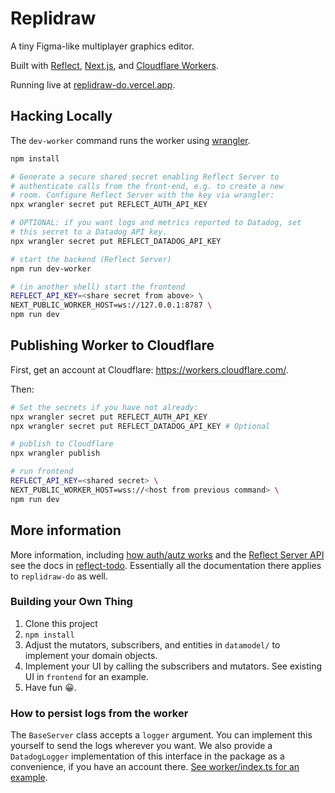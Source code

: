 # Replidraw

A tiny Figma-like multiplayer graphics editor.

Built with [Reflect](https://reflect.net), [Next.js](https://nextjs.org/),
and [Cloudflare Workers](https://workers.cloudflare.com/).

Running live at [replidraw-do.vercel.app](https://replidraw-do.vercel.app/).

## Hacking Locally

The `dev-worker` command runs the worker using [wrangler](https://developers.cloudflare.com/workers/wrangler/).

```bash
npm install

# Generate a secure shared secret enabling Reflect Server to
# authenticate calls from the front-end, e.g. to create a new
# room. Configure Reflect Server with the key via wrangler:
npx wrangler secret put REFLECT_AUTH_API_KEY

# OPTIONAL: if you want logs and metrics reported to Datadog, set
# this secret to a Datadog API key.
npx wrangler secret put REFLECT_DATADOG_API_KEY

# start the backend (Reflect Server)
npm run dev-worker

# (in another shell) start the frontend
REFLECT_API_KEY=<share secret from above> \
NEXT_PUBLIC_WORKER_HOST=ws://127.0.0.1:8787 \
npm run dev
```

## Publishing Worker to Cloudflare

First, get an account at Cloudflare: https://workers.cloudflare.com/.

Then:

```bash
# Set the secrets if you have not already:
npx wrangler secret put REFLECT_AUTH_API_KEY
npx wrangler secret put REFLECT_DATADOG_API_KEY # Optional

# publish to Cloudflare
npx wrangler publish

# run frontend
REFLECT_API_KEY=<shared secret> \
NEXT_PUBLIC_WORKER_HOST=wss://<host from previous command> \
npm run dev
```

## More information

More information, including [how auth/autz works](https://github.com/rocicorp/reflect-todo#authentication-and-authorization) and the [Reflect Server API](https://github.com/rocicorp/reflect-todo#server-api) see the docs in [reflect-todo](https://github.com/rocicorp/reflect-todo). Essentially all the documentation there applies to `replidraw-do` as well.

### Building your Own Thing

1. Clone this project
2. `npm install`
3. Adjust the mutators, subscribers, and entities in `datamodel/` to implement your domain objects.
4. Implement your UI by calling the subscribers and mutators. See existing UI in `frontend` for an example.
5. Have fun 😀.

### How to persist logs from the worker

The `BaseServer` class accepts a `logger` argument. You can implement this yourself to send the logs wherever you want. We also provide a `DatadogLogger` implementation of this interface in the package as a convenience, if you have an account there. [See worker/index.ts for an example](https://github.com/rocicorp/replidraw-do/blob/main/worker/index.ts#L17).
